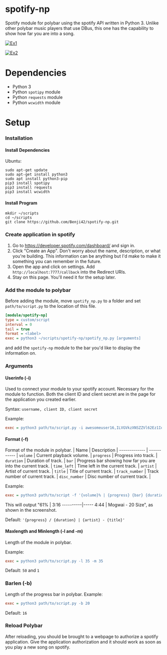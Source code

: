 # spotify-np
Spotify module for polybar using the spotify API written in Python 3. Unlike other polybar music players that use DBus, this one has the capability to show how far you are into a song.


[![Ex1](http://benji42.u.catgirlsare.sexy/TEMq.png)](http://benji42.u.catgirlsare.sexy/TEMq.png)

[![Ex2](http://benji42.u.catgirlsare.sexy/X_3F.png)](http://benji42.u.catgirlsare.sexy/X_3F.png)

# Dependencies
- Python 3
- Python `spotipy` module
- Python `requests` module
- Python `wcwidth` module

# Setup
### Installation
#### Install Dependencies
Ubuntu:
```
sudo apt-get update
sudo apt-get install python3
sudo apt install python3-pip
pip3 install spotipy
pip3 install requests
pip3 install wcwidth
```

#### Install Program
```
mkdir ~/scripts
cd ~/scripts
git clone https://github.com/Benji42/spotify-np.git
```

### Create application in spotify
1. Go to https://developer.spotify.com/dashboard/ and sign in.
2. Click "Create an App". Don't worry about the name, description, or what you're building. This information can be anything but I'd make to make it something you can remember in the future.
3. Open the app and click on settings. Add `http://localhost:7777/callback` into the Redirect URIs.
4. Stay on this page. You'll need it for the setup later.

### Add the module to polybar
Before adding the module, move `spotify_np.py` to a folder and set `path/to/script.py` to the location of this file.
~~~ ini
[module/spotify-np]
type = custom/script
interval = 0
tail = true
format = <label>
exec = python3 ~/scripts/spotify-np/spotify_np.py [arguments]
~~~
and add the `spotify-np` module to the bar you'd like to display the information on.

### Arguments
#### Userinfo (-i)
Used to connect your module to your spotify account. Necessary for the module to function. Both the client ID and client secret are in the page for the application you created earlier.

Syntax: `username, client ID, client secret`

Example:
~~~ini
exec = python3 path/to/script.py -i awesomeuser16,ILVGVkzXNSZZVl62Ez1IooYA75RdaOY0,CTL6hA8nmhJ3QqWf7jsQmXWf8QvOtX7e
~~~
#### Format (-f)
Format of the module in polybar.
| Name          | Description
| ------------- | ----------- |
`volume`        | Current playback volume. |
`progress`      | Progress into track. |
`duration`      | Duration of track. |
`bar`           | Progress bar showing how far you are into the current track. |
`time_left`     | Time left in the current track. |
`artist`        | Artist of current track. |
`title`         | Title of current track. |
`track_number`  | Track number of current track. |
`disc_number`   | Disc number of current track. |

Example:
~~~ini
exec = python3 path/to/script -f '{volume}% | {progress} {bar} {duration} | {artist} - {title}'
~~~
This will output "61% | 3:16 ----------|----- 4:44 | Mogwai - 20 Size", as shown in the screenshot.

Default: `'{progress} / {duration} | {artist} - {title}'`

#### Maxlength and Minlength (-l and -m)
Length of the module in polybar.

Example:
~~~ini
exec = python3 path/to/script.py -l 35 -m 35
~~~
Default: `50` and `1`

### Barlen (-b)
Length of the progress bar in polybar.
Example:
~~~ini
exec = python3 path/to/script.py -b 20
~~~
Default: `16`

### Reload Polybar
After reloading, you should be brought to a webpage to authorize a spotify application. Give the application authorization and it should work as soon as you play a new song on spotify.
